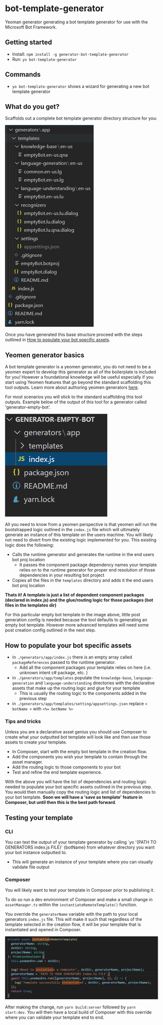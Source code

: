 # bot-template-generator

Yeoman generator generating a bot template generator for use with the Microsoft Bot Framework.

## Getting started

- Install: `npm install -g generator-bot-template-generator`
- Run: `yo bot-template-generator`

## Commands

* `yo bot-template-generator` shows a wizard for generating a new bot template generator

## What do you get?

Scaffolds out a complete bot template generator directory structure for you:

![](../assets/generatorFileStructure.png)

Once you have generated this base structure proceed with the steps outlined in [How to populate your bot specific assets](#How-to-populate-your-bot-specific-assets).

## Yeomen generator basics

A bot template generator is a yeomen generator, you do not need to be a yeomen expert to develop this generator as all of the boilerplate is included for you! However a foundational knowledge will be useful especially if you start using Yeomen features that go beyond the standard scaffolding this tool outputs. Learn more about authoring yeomen generators [here](https://yeoman.io/authoring/).

For most scenarios you will stick to the standard scaffolding this tool outputs. Example below of the output of this tool for a generator called 'generator-empty-bot'.

![](../assets/emptyBotGeneratorFileStructure.PNG)

All you need to know from a yeomen perspective is that yeomen will run the bootstrapped logic outlined in the `index.js` file which will ultimately generate an instance of this template on the users machine. You will likely not need to divert from the existing logic implemented for you. This existing logic does the following:

- Calls the runtime generator and generates the runtime in the end users bot proj location
  - It passes the component package dependency names your template relies on to the runtime generator for proper end resolution of those dependencies in your resulting bot project
- Copies all the files in the `templates` directory and adds it the end users bot proj location

**Thats it! A template is just a list of dependent component packages (declared in index.js) and the glue/routing logic for those packages (bot files in the templates dir)**

For this particular empty bot template in the image above, little post generation config is needed because the tool defaults to generating an empty bot template. However more advanced templates will need some post creation config outlined in the next step. 

## How to populate your bot specific assets
- in `./generators/app/index.js` there is an empty array called `packageReferences` passed to the runtime generator. 
  - Add all the component packages your template relies on here (i.e. unknown intent c# package, etc. )
- in `./generators/app/templates` populate the `knowledge-base`, `language-generation` and `language-understanding` directories with the declarative assets that make up the routing logic and glue for your template
  - This is usually the routing logic to the components added in the previous step 
- in `./generators/app/templates/setting/appsettings.json` replace `< botName >` with `<%= botName %>`   

### Tips and tricks
Unless you are a declarative asset genius you should use Composer to create what your outputted bot template will look like and then use those assets to create your template.

- In Composer, start with the empty bot template in the creation flow.
- Add the components you wish your template to contain through the asset manager.
- Add the routing logic to those components to your bot
- Test and refine the end template experience. 

With the above you will have the list of dependencies and routing logic needed to populate your bot specific assets outlined in the previous step. You would then manually copy the routing logic and list of dependencies to your bot template. **Soon we will have a 'save as template' feature in Composer, but until then this is the best path forward**.

## Testing your template
### CLI
You can test the output of your template generator by calling 
`yo '{PATH TO GENERATORS index.js FILE}' {botName} from whatever directory you want your bot instance outputted to. 
  - This will generate an instance of your template where you can visually validate file output
### Composer
You will likely want to test your template in Composer prior to publishing it. 

To do so run a dev environment of Composer and make a small change in `assetManager.ts` within the `instantiateRemoteTemplate()` function. 

You override the `generatorName` variable with the path to your local generators `index.js` file. This will make it such that regardless of the template selected in the creation flow, it will be your template that is instantiated and opened in Composer.

![](../assets/composerTemplateOverride.png)

After making the change, run `yarn build:server` followed by `yarn start:dev`. You will then have a local build of Composer with this override where you can validate your template end to end. 
